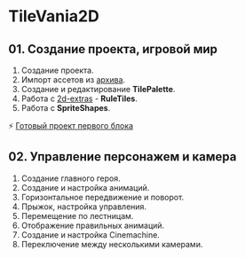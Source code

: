 # TileVania2D

## 01. Создание проекта, игровой мир
1. Создание проекта.
2. Импорт ассетов из [архива](https://drive.google.com/open?id=1LsitknO6WjWiJfPcGBG0VgxkmRpkHoUU).
3. Создание и редактирование __TilePalette__.
4. Работа с [2d-extras](https://github.com/Unity-Technologies/2d-extras) - __RuleTiles__.
5. Работа с __SpriteShapes__.  

:zap: [Готовый проект первого блока](https://drive.google.com/open?id=1uzmOxYG019hjUJwB-LMfdIS30dydd_Yh)

## 02. Управление персонажем и камера
1. Создание главного героя.
2. Создание и настройка анимаций.
3. Горизонтальное передвижение и поворот.
4. Прыжок, настройка управления.
5. Перемещение по лестницам.
6. Отображение правильных анимаций.
7. Создание и настройка Cinemachine.
8. Переключение между несколькими камерами.
